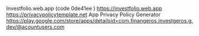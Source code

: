 Investfolio.web.app (code 0de41ee )
https://investfolio.web.app
https://privacypolicytemplate.net 
App Privacy Policy Generator
https://play.google.com/store/apps/detailsid=com.finangeros.investgeros.g.dev/@acountusers.com
